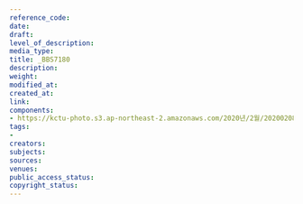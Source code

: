 ```yaml
---
reference_code: 
date: 
draft: 
level_of_description: 
media_type: 
title: _BBS7180
description: 
weight: 
modified_at: 
created_at: 
link: 
components:
- https://kctu-photo.s3.ap-northeast-2.amazonaws.com/2020년/2월/20200208_문중원열사+진상규명·책임자+처벌+및+한국마사회+적폐청산을+위한+전국노동자대회/_BBS7180.jpg
tags:
- 
creators: 
subjects: 
sources: 
venues: 
public_access_status: 
copyright_status: 
---
```

